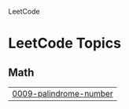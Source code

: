 LeetCode

<!---LeetCode Topics Start-->
# LeetCode Topics
## Math
|  |
| ------- |
| [0009-palindrome-number](https://github.com/AlirezaAccelerates/LeetCode/tree/master/0009-palindrome-number) |
<!---LeetCode Topics End-->